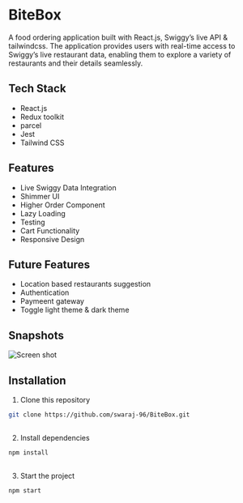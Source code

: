 
# BiteBox

A food ordering application built with React.js, Swiggy’s live API & tailwindcss. The application provides users with
real-time access to Swiggy’s live restaurant data, enabling them to explore a variety of restaurants and their details
seamlessly.


## Tech Stack

- React.js 
- Redux toolkit
- parcel
- Jest
- Tailwind CSS


## Features

- Live Swiggy Data Integration
-  Shimmer UI
- Higher Order Component
- Lazy Loading
- Testing
- Cart Functionality
- Responsive Design


## Future Features
- Location based restaurants suggestion
- Authentication
- Paymeent gateway
- Toggle light theme & dark theme

## Snapshots
![Screen shot](https://bitebox1.vercel.app/bitebox%20mob.png)
## Installation

1. Clone this repository
```bash
git clone https://github.com/swaraj-96/BiteBox.git
  
```
2. Install dependencies
```bash
npm install
  
```
3. Start the project
```bash
npm start
  
```